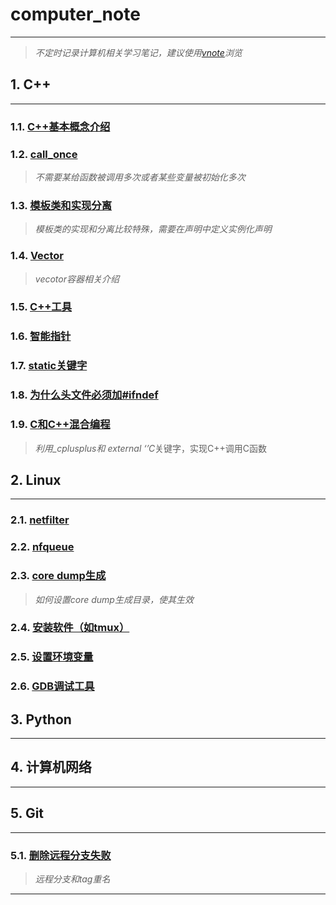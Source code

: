 # computer_note
---

>*不定时记录计算机相关学习笔记，建议使用[vnote](https://github.com/vnotex/vnote)浏览*

## 1. C++
---
### 1.1. [C++基本概念介绍](C++/C++基本概念.md)
### 1.2. [call_once](C++/call_once.md)
> *不需要某给函数被调用多次或者某些变量被初始化多次* 
### 1.3. [模板类和实现分离](C++/模板类和实现分离.md)
> *模板类的实现和分离比较特殊，需要在声明中定义实例化声明*
### 1.4. [Vector](C++/vector.md)
> *vecotor容器相关介绍*
### 1.5. [C++工具](C++/C++工具.md)
### 1.6. [智能指针](C++/智能指针.md)
### 1.7. [static关键字](C++/statics关键字.md)
### 1.8. [为什么头文件必须加#ifndef](C++/为什么文件头必须加ifndef.md)
### 1.9. [C和C++混合编程](C++/C和C++混合编程.md)
>*利用_cplusplus和 external ‘’C*关键字，实现C++调用C函数


## 2. Linux
---
### 2.1. [netfilter](Linux/netfilter.md)
### 2.2. [nfqueue](Linux/nfqueue.md)
### 2.3. [core dump生成](Linux/core_dump生成.md) 
> *如何设置core dump生成目录，使其生效*
### 2.4. [安装软件（如tmux）](Linux/安装软件(tmux).md)
### 2.5. [设置环境变量](Linux/环境变量.md)
### 2.6. [GDB调试工具](Linux/GDB调试工具.md)


## 3. Python
---


## 4. 计算机网络
---


## 5. Git
---
### 5.1. [删除远程分支失败](Git/删除远程分支失败.md)
> *远程分支和tag重名*
---
